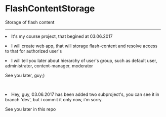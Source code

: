 # FlashContentStorage
Storage of flash content
***
<p><li>It's my course project, that begined at 03.06.2017</li></p>
<p><li>I will create web app, that will storage flash-content and resolve access to that for authorized user's</li></p>
<p><li>I will tell you later about hierarchy of user's group, such as default user, administrator, content-manager, moderator</li></p>
<p>See you later, guy;)</p><br>
<p><li>Hey, guy, 03.06.2017 has been added two subproject's, you can see it in branch 'dev', but i commit it only now, i'm sorry.</li></p>
<p>See you later in this repo</p>


